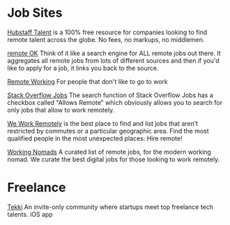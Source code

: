 # Job Sites [](id=job-sites)

[Hubstaff Talent](https://talent.hubstaff.com/) 
is a 100% free resource for companies looking to find remote talent across the globe. No fees, no markups, no middlemen.

[remote OK](http://remoteok.io/)
Think of it like a search engine for ALL remote jobs out there. It aggregates all remote jobs from lots of different sources and then if you'd like to apply for a job, it links you back to the source.

[Remote Working](http://www.remoteworking.co)
For people that don't like to go to work

[Stack Overflow Jobs](https://stackoverflow.com/jobs?allowsremote=true)
The search function of Stack Overflow Jobs has a checkbox called "Allows Remote" which obviously allows you to search for only jobs that allow  to work remotely.

[We Work Remotely](https://weworkremotely.com) is the best place to find and list jobs that aren’t restricted by commutes or a particular geographic area. Find the most qualified people in the most unexpected places: Hire remote!

[Working Nomads](http://www.workingnomads.co)
A curated list of remote jobs, for the modern working nomad.
We curate the best digital jobs for those looking to work remotely.

# Freelance 

[Tekki](https://gotekki.com)
An invite-only community where startups meet top freelance tech talents.
iOS app
